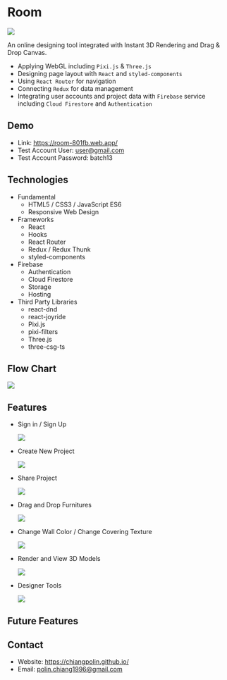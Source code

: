 # Room

![ ](https://firebasestorage.googleapis.com/v0/b/room-801fb.appspot.com/o/demo%2Fdemo_main.png?alt=media&token=d89412e1-6619-4775-99c4-414b3cad191a)

An online designing tool integrated with Instant 3D Rendering and Drag & Drop Canvas.

- Applying WebGL including `Pixi.js` & `Three.js`
- Designing page layout with `React` and `styled-components`
- Using `React Router` for navigation
- Connecting `Redux` for data management
- Integrating user accounts and project data with `Firebase` service including `Cloud Firestore` and `Authentication`

## Demo

- Link: <https://room-801fb.web.app/>
- Test Account User: user@gmail.com
- Test Account Password: batch13

## Technologies

- Fundamental
  - HTML5 / CSS3 / JavaScript ES6
  - Responsive Web Design
- Frameworks
  - React
  - Hooks
  - React Router
  - Redux / Redux Thunk
  - styled-components
- Firebase
  - Authentication
  - Cloud Firestore
  - Storage
  - Hosting
- Third Party Libraries
  - react-dnd
  - react-joyride
  - Pixi.js
  - pixi-filters
  - Three.js
  - three-csg-ts

## Flow Chart

![ ](https://firebasestorage.googleapis.com/v0/b/room-801fb.appspot.com/o/demo%2Fdemo_logo.png?alt=media&token=8a7ee94c-8848-4c4e-a5dc-b53722ead935)

## Features

- Sign in / Sign Up

  ![ ](https://firebasestorage.googleapis.com/v0/b/room-801fb.appspot.com/o/demo%2Fdemo_signin.gif?alt=media&token=d418075e-6d67-466e-9134-4e2f877c3691)

- Create New Project

  ![ ](https://firebasestorage.googleapis.com/v0/b/room-801fb.appspot.com/o/demo%2Fdemo_create.gif?alt=media&token=0942ec7b-dc75-4988-a166-476b85d16681)

- Share Project

  ![ ](https://firebasestorage.googleapis.com/v0/b/room-801fb.appspot.com/o/demo%2Fdemo_share.gif?alt=media&token=b0d33ee2-be75-4c36-87ba-a1c3c637091d)

- Drag and Drop Furnitures

  ![ ](https://firebasestorage.googleapis.com/v0/b/room-801fb.appspot.com/o/demo%2Fdemo_dragndrop.gif?alt=media&token=fac62e1d-599b-4fbe-9443-a5a9823d0a67)

- Change Wall Color / Change Covering Texture

  ![ ](https://firebasestorage.googleapis.com/v0/b/room-801fb.appspot.com/o/demo%2Fdemo_texture.gif?alt=media&token=06ac918d-592d-42e6-9992-29a9f8d91e9a)

- Render and View 3D Models

  ![ ](https://firebasestorage.googleapis.com/v0/b/room-801fb.appspot.com/o/demo%2Fdemo_render.gif?alt=media&token=87c5712a-9933-4bb2-a923-1ee77f98eae0)

- Designer Tools

  ![ ](https://firebasestorage.googleapis.com/v0/b/room-801fb.appspot.com/o/demo%2Fdemo_tool.gif?alt=media&token=b9c68328-3169-4097-a06f-2970fdca765e)

## Future Features

## Contact

- Website: <https://chiangpolin.github.io/>
- Email: polin.chiang1996@gmail.com
